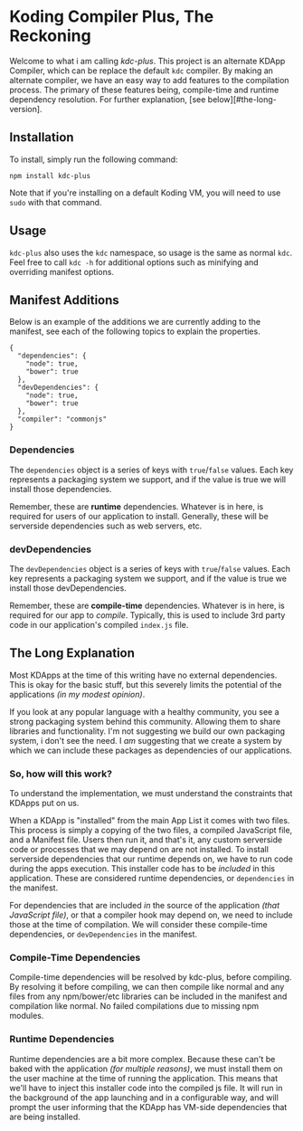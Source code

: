 
# Koding Compiler Plus, The Reckoning

Welcome to what i am calling *kdc-plus*. This project is an alternate KDApp
Compiler, which can be replace the default `kdc` compiler.
By making an alternate compiler, we have an easy way to add features to
the compilation process. The primary of these features being, compile-time
and runtime dependency resolution. For further explanation,
[see below][#the-long-version].

## Installation

To install, simply run the following command:

```
npm install kdc-plus
```

Note that if you're installing on a default Koding VM, you will need to
use `sudo` with that command.

## Usage

`kdc-plus` also uses the `kdc` namespace, so usage is the same as normal
`kdc`. Feel free to call `kdc -h` for additional options such as minifying
and overriding manifest options.

## Manifest Additions

Below is an example of the additions we are currently adding to the manifest,
see each of the following topics to explain the properties.

```
{
  "dependencies": {
    "node": true,
    "bower": true
  },
  "devDependencies": {
    "node": true,
    "bower": true
  },
  "compiler": "commonjs"
}
```

### Dependencies

The `dependencies` object is a series of keys with `true`/`false` values. Each
key represents a packaging system we support, and if the value is true we will
install those dependencies.

Remember, these are **runtime** dependencies. Whatever is in here, is required
for users of our application to install. Generally, these will be serverside
dependencies such as web servers, etc.

### devDependencies

The `devDependencies` object is a series of keys with `true`/`false` values.
Each key represents a packaging system we support, and if the value is
true we install those devDependencies.

Remember, these are **compile-time** dependencies. Whatever is in here, is
required for our app to *compile*. Typically, this is used to include 3rd
party code in our application's compiled `index.js` file.

## The Long Explanation

Most KDApps at the time of this writing have no external dependencies. This
is okay for the basic stuff, but this severely limits the potential of the
applications *(in my modest opinion)*.

If you look at any popular language with a healthy community, you see a strong
packaging system behind this community. Allowing them to share libraries
and functionality. I'm not suggesting we build our own packaging system,
i don't see the need. I *am* suggesting that we create a system by which we
can include these packages as dependencies of our applications.

### So, how will this work?

To understand the implementation, we must understand the constraints that
KDApps put on us.

When a KDApp is "installed" from the main App List it comes with two files.
This process is simply a copying of the two files, a compiled
JavaScript file, and a Manifest file. Users then run it, and that's it, any
custom serverside code or processes that we may depend on are not installed.
To install serverside dependencies that our runtime depends on,
we have to run code during the apps execution. This installer code
has to be *included* in this application. These are considered runtime
dependencies, or `dependencies` in the manifest.

For dependencies that are included *in* the source of the application *(that
JavaScript file)*, or that a compiler hook may depend on,
we need to include those at the time of compilation. We will consider
these compile-time dependencies, or `devDependencies` in the manifest. 

### Compile-Time Dependencies

Compile-time dependencies will be resolved by kdc-plus, before compiling.
By resolving it before compiling, we can then compile like normal and any
files from any npm/bower/etc libraries can be included in the manifest and
compilation like normal. No failed compilations due to missing npm modules.

### Runtime Dependencies

Runtime dependencies are a bit more complex. Because these can't be baked
with the application *(for multiple reasons)*, we must install them on the
user machine at the time of running the application. This means that we'll
have to inject this installer code into the compiled js file. It will run
in the background of the app launching and in a configurable way, and will
prompt the user informing that the KDApp has VM-side dependencies that
are being installed.
